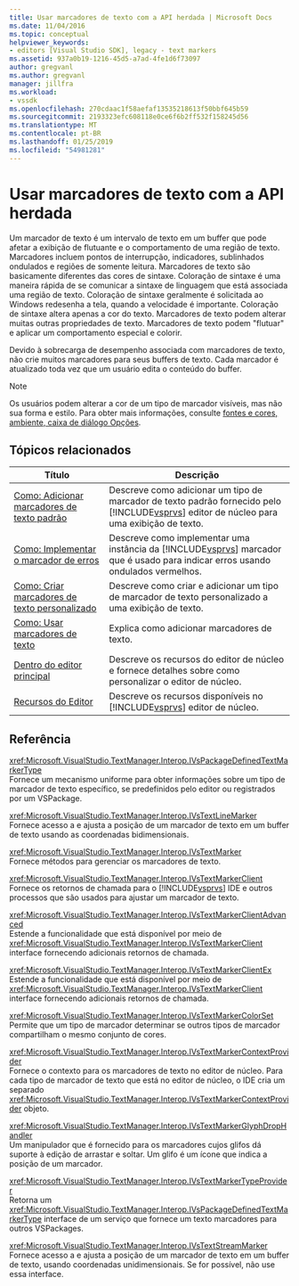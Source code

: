 ```yaml
---
title: Usar marcadores de texto com a API herdada | Microsoft Docs
ms.date: 11/04/2016
ms.topic: conceptual
helpviewer_keywords:
- editors [Visual Studio SDK], legacy - text markers
ms.assetid: 937a0b19-1216-45d5-a7ad-4fe1d6f73097
author: gregvanl
ms.author: gregvanl
manager: jillfra
ms.workload:
- vssdk
ms.openlocfilehash: 270cdaac1f58aefaf13535218613f50bbf645b59
ms.sourcegitcommit: 2193323efc608118e0ce6f6b2ff532f158245d56
ms.translationtype: MT
ms.contentlocale: pt-BR
ms.lasthandoff: 01/25/2019
ms.locfileid: "54981281"
---
```

# <a name="using-text-markers-with-the-legacy-api"></a>Usar marcadores de texto com a API herdada
Um marcador de texto é um intervalo de texto em um buffer que pode afetar a exibição de flutuante e o comportamento de uma região de texto. Marcadores incluem pontos de interrupção, indicadores, sublinhados ondulados e regiões de somente leitura. Marcadores de texto são basicamente diferentes das cores de sintaxe. Coloração de sintaxe é uma maneira rápida de se comunicar a sintaxe de linguagem que está associada uma região de texto. Coloração de sintaxe geralmente é solicitada ao Windows redesenha a tela, quando a velocidade é importante. Coloração de sintaxe altera apenas a cor do texto. Marcadores de texto podem alterar muitas outras propriedades de texto. Marcadores de texto podem "flutuar" e aplicar um comportamento especial e colorir.  
  
 Devido à sobrecarga de desempenho associada com marcadores de texto, não crie muitos marcadores para seus buffers de texto. Cada marcador é atualizado toda vez que um usuário edita o conteúdo do buffer.  
  
> [!NOTE]
>  Os usuários podem alterar a cor de um tipo de marcador visíveis, mas não sua forma e estilo. Para obter mais informações, consulte [fontes e cores, ambiente, caixa de diálogo Opções](../ide/reference/fonts-and-colors-environment-options-dialog-box.md).  
  
## <a name="related-topics"></a>Tópicos relacionados  
  
| Título | Descrição |
| - | - |
| [Como: Adicionar marcadores de texto padrão](../extensibility/how-to-add-standard-text-markers.md) | Descreve como adicionar um tipo de marcador de texto padrão fornecido pelo [!INCLUDE[vsprvs](../code-quality/includes/vsprvs_md.md)] editor de núcleo para uma exibição de texto. |
| [Como: Implementar o marcador de erros](../extensibility/how-to-implement-error-markers.md) | Descreve como implementar uma instância da [!INCLUDE[vsprvs](../code-quality/includes/vsprvs_md.md)] marcador que é usado para indicar erros usando ondulados vermelhos. |
| [Como: Criar marcadores de texto personalizado](../extensibility/how-to-create-custom-text-markers.md) | Descreve como criar e adicionar um tipo de marcador de texto personalizado a uma exibição de texto. |
| [Como: Usar marcadores de texto](../extensibility/how-to-use-text-markers.md) | Explica como adicionar marcadores de texto. |
| [Dentro do editor principal](../extensibility/inside-the-core-editor.md) | Descreve os recursos do editor de núcleo e fornece detalhes sobre como personalizar o editor de núcleo. |
| [Recursos do Editor](https://msdn.microsoft.com/library/bdac940d-1f14-4019-a01f-fd0bb3dc7198) | Descreve os recursos disponíveis no [!INCLUDE[vsprvs](../code-quality/includes/vsprvs_md.md)] editor de núcleo. |
  
## <a name="reference"></a>Referência  
 <xref:Microsoft.VisualStudio.TextManager.Interop.IVsPackageDefinedTextMarkerType>  
 Fornece um mecanismo uniforme para obter informações sobre um tipo de marcador de texto específico, se predefinidos pelo editor ou registrados por um VSPackage.  
  
 <xref:Microsoft.VisualStudio.TextManager.Interop.IVsTextLineMarker>  
 Fornece acesso a e ajusta a posição de um marcador de texto em um buffer de texto usando as coordenadas bidimensionais.  
  
 <xref:Microsoft.VisualStudio.TextManager.Interop.IVsTextMarker>  
 Fornece métodos para gerenciar os marcadores de texto.  
  
 <xref:Microsoft.VisualStudio.TextManager.Interop.IVsTextMarkerClient>  
 Fornece os retornos de chamada para o [!INCLUDE[vsprvs](../code-quality/includes/vsprvs_md.md)] IDE e outros processos que são usados para ajustar um marcador de texto.  
  
 <xref:Microsoft.VisualStudio.TextManager.Interop.IVsTextMarkerClientAdvanced>  
 Estende a funcionalidade que está disponível por meio de <xref:Microsoft.VisualStudio.TextManager.Interop.IVsTextMarkerClient> interface fornecendo adicionais retornos de chamada.  
  
 <xref:Microsoft.VisualStudio.TextManager.Interop.IVsTextMarkerClientEx>  
 Estende a funcionalidade que está disponível por meio de <xref:Microsoft.VisualStudio.TextManager.Interop.IVsTextMarkerClient> interface fornecendo adicionais retornos de chamada.  
  
 <xref:Microsoft.VisualStudio.TextManager.Interop.IVsTextMarkerColorSet>  
 Permite que um tipo de marcador determinar se outros tipos de marcador compartilham o mesmo conjunto de cores.  
  
 <xref:Microsoft.VisualStudio.TextManager.Interop.IVsTextMarkerContextProvider>  
 Fornece o contexto para os marcadores de texto no editor de núcleo. Para cada tipo de marcador de texto que está no editor de núcleo, o IDE cria um separado <xref:Microsoft.VisualStudio.TextManager.Interop.IVsTextMarkerContextProvider> objeto.  
  
 <xref:Microsoft.VisualStudio.TextManager.Interop.IVsTextMarkerGlyphDropHandler>  
 Um manipulador que é fornecido para os marcadores cujos glifos dá suporte à edição de arrastar e soltar. Um glifo é um ícone que indica a posição de um marcador.  
  
 <xref:Microsoft.VisualStudio.TextManager.Interop.IVsTextMarkerTypeProvider>  
 Retorna um <xref:Microsoft.VisualStudio.TextManager.Interop.IVsPackageDefinedTextMarkerType> interface de um serviço que fornece um texto marcadores para outros VSPackages.  
  
 <xref:Microsoft.VisualStudio.TextManager.Interop.IVsTextStreamMarker>  
 Fornece acesso a e ajusta a posição de um marcador de texto em um buffer de texto, usando coordenadas unidimensionais. Se for possível, não use essa interface.